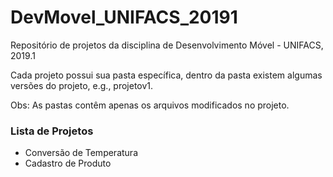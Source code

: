 # DevMovel_UNIFACS_20191

Repositório de projetos da disciplina de Desenvolvimento Móvel - UNIFACS, 2019.1

Cada projeto possui sua pasta específica, dentro da pasta existem algumas versões do projeto, e.g., projetov1.

Obs: As pastas contêm apenas os arquivos modificados no projeto.


### Lista de Projetos

- Conversão de Temperatura
- Cadastro de Produto 
